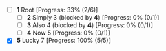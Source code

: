 * [ ] **1** Root [Progress: 33% (2/6)]
  * [ ] **2** Simply 3 (blocked by **4**) [Progress: 0% (0/1)]
  * [ ] **3** Also 4 (blocked by **4**) [Progress: 0% (0/1)]
  * [ ] **4** Now 5 [Progress: 0% (0/1)]
* [x] **5** Lucky 7 [Progress: 100% (5/5)]
